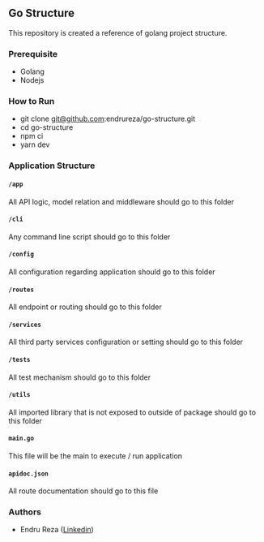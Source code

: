 ## Go Structure

This repository is created a reference of golang project structure.

### Prerequisite

* Golang
* Nodejs

### How to Run

* git clone git@github.com:endrureza/go-structure.git
* cd go-structure
* npm ci
* yarn dev

### Application Structure

#### `/app`

All API logic, model relation and middleware should go to this folder

#### `/cli`

Any command line script should go to this folder

#### `/config`

All configuration regarding application should go to this folder

#### `/routes`

All endpoint or routing should go to this folder

#### `/services`

All third party services configuration or setting should go to this folder

#### `/tests`

All test mechanism should go to this folder

#### `/utils`

All imported library that is not exposed to outside of package should go to this folder

#### `main.go`

This file will be the main to execute / run application

#### `apidoc.json`

All route documentation should go to this file

### Authors

* Endru Reza ([Linkedin](https://linkedin.com/in/endrureza))